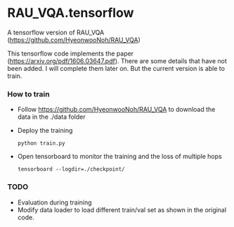 # RAU_VQA.tensorflow
A tensorflow version of RAU_VQA (https://github.com/HyeonwooNoh/RAU_VQA)


This tensorflow code implements the paper (https://arxiv.org/pdf/1606.03647.pdf). There are some details that have not been added. I will complete them later on. But the current version is able to train.

### How to train
- Follow https://github.com/HyeonwooNoh/RAU_VQA to download the data in the ./data folder

- Deploy the training 

    ```
    python train.py
    ``` 

- Open tensorboard to monitor the training and the loss of multiple hops

    ```
    tensorboard --logdir=./checkpoint/
    ```
    
### TODO
- Evaluation during training
- Modify data loader to load different train/val set as shown in the original code.



